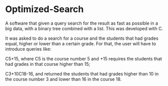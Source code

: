 # Optimized-Search
A software that given a query search for the result as fast as possible in a big data, with a binary tree combined with a list. This was developed with C.

It was asked to do a search for a course and the students that had grades equal, higher or lower than a certain grade. For that, the user will have to introduce queries like:

C5+15, where C5 is the course number 5 and +15 requires the students that had grades in that course higher than 15;

C3+10C18-16, and returned the students that had grades higher than 10 in the course number 3 and lower than 16 in the course 18.

